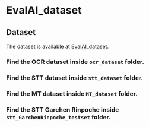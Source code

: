 # EvalAI_dataset

## Dataset

The dataset is available at [EvalAI_dataset](https://github.com/OpenPecha/EvalAI_dataset).

### Find the OCR dataset inside `ocr_dataset` folder.

### Find the STT dataset inside `stt_dataset` folder.

### Find the MT dataset inside `MT_dataset` folder.

### Find the STT Garchen Rinpoche inside `stt_GarchenRinpoche_testset` folder.
